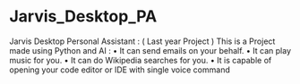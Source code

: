 # Jarvis_Desktop_PA
 Jarvis Desktop Personal Assistant : ( Last year Project )  This is a Project made using Python and AI : • It can send emails on your behalf.  • It can play music for you. • It can do Wikipedia searches for you. • It is capable of opening your code editor or IDE with single voice  command
